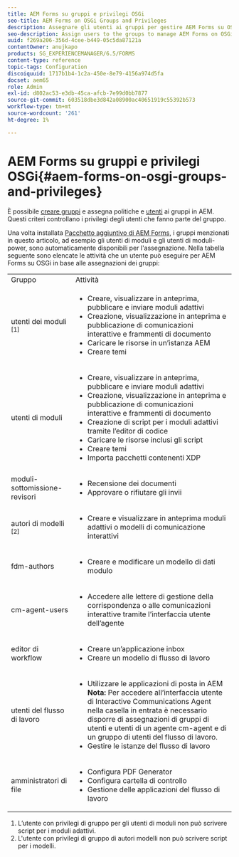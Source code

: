 ```yaml
---
title: AEM Forms su gruppi e privilegi OSGi
seo-title: AEM Forms on OSGi Groups and Privileges
description: Assegnare gli utenti ai gruppi per gestire AEM Forms su OSGi
seo-description: Assign users to the groups to manage AEM Forms on OSGi
uuid: f269a206-356d-4cee-b449-05c5da87121a
contentOwner: anujkapo
products: SG_EXPERIENCEMANAGER/6.5/FORMS
content-type: reference
topic-tags: Configuration
discoiquuid: 1717b1b4-1c2a-450e-8e79-4156a974d5fa
docset: aem65
role: Admin
exl-id: d802ac53-e3db-45ca-afcb-7e99d0bb7877
source-git-commit: 603518dbe3d842a08900ac40651919c55392b573
workflow-type: tm+mt
source-wordcount: '261'
ht-degree: 1%

---
```


# AEM Forms su gruppi e privilegi OSGi{#aem-forms-on-osgi-groups-and-privileges}

È possibile [creare gruppi](/help/sites-administering/user-group-ac-admin.md#group-administration) e assegna politiche e [utenti](/help/sites-administering/user-group-ac-admin.md#user-administration) ai gruppi in AEM. Questi criteri controllano i privilegi degli utenti che fanno parte del gruppo.

Una volta installata [Pacchetto aggiuntivo di AEM Forms](../../forms/using/installing-configuring-aem-forms-osgi.md), i gruppi menzionati in questo articolo, ad esempio gli utenti di moduli e gli utenti di moduli-power, sono automaticamente disponibili per l&#39;assegnazione. Nella tabella seguente sono elencate le attività che un utente può eseguire per AEM Forms su OSGi in base alle assegnazioni dei gruppi:

<table>
 <tbody>
  <tr>
   <td>Gruppo</td> 
   <td>Attività</td> 
  </tr>
  <tr>
   <td>utenti dei moduli <sup>[1]</sup></td> 
   <td>
    <ul> 
     <li>Creare, visualizzare in anteprima, pubblicare e inviare moduli adattivi</li> 
     <li>Creazione, visualizzazione in anteprima e pubblicazione di comunicazioni interattive e frammenti di documento</li> 
     <li>Caricare le risorse in un’istanza AEM</li> 
     <li>Creare temi</li> 
    </ul> </td> 
  </tr>
  <tr>
   <td>utenti di moduli</td> 
   <td>
    <ul> 
     <li>Creare, visualizzare in anteprima, pubblicare e inviare moduli adattivi</li> 
     <li>Creazione, visualizzazione in anteprima e pubblicazione di comunicazioni interattive e frammenti di documento</li> 
     <li>Creazione di script per i moduli adattivi tramite l’editor di codice</li> 
     <li>Caricare le risorse inclusi gli script</li> 
     <li>Creare temi</li> 
     <li>Importa pacchetti contenenti XDP</li> 
    </ul> </td> 
  </tr>
  <tr>
   <td>moduli-sottomissione-revisori</td> 
   <td>
    <ul> 
     <li>Recensione dei documenti</li> 
     <li>Approvare o rifiutare gli invii</li> 
    </ul> </td> 
  </tr>
  <tr>
   <td>autori di modelli <sup>[2]</sup></td> 
   <td>
    <ul> 
     <li>Creare e visualizzare in anteprima moduli adattivi o modelli di comunicazione interattivi</li> 
    </ul> </td> 
  </tr>
  <tr>
   <td><p>fdm-authors</p> </td> 
   <td>
    <ul> 
     <li>Creare e modificare un modello di dati modulo</li> 
    </ul> </td> 
  </tr>
  <tr>
   <td>cm-agent-users</td> 
   <td>
    <ul> 
     <li>Accedere alle lettere di gestione della corrispondenza o alle comunicazioni interattive tramite l’interfaccia utente dell’agente</li> 
    </ul> </td> 
  </tr>
  <tr>
   <td><p>editor di workflow</p> </td> 
   <td>
    <ul> 
     <li>Creare un’applicazione inbox</li> 
     <li>Creare un modello di flusso di lavoro</li> 
    </ul> </td> 
  </tr>
  <tr>
   <td>utenti del flusso di lavoro</td> 
   <td>
    <ul> 
     <li>Utilizzare le applicazioni di posta in AEM<br /> <strong>Nota: </strong>Per accedere all’interfaccia utente di Interactive Communications Agent nella casella in entrata è necessario disporre di assegnazioni di gruppi di utenti e utenti di un agente cm-agent e di un gruppo di utenti del flusso di lavoro.</li> 
     <li>Gestire le istanze del flusso di lavoro</li> 
    </ul> </td> 
  </tr>
  <tr>
   <td>amministratori di file</td> 
   <td>
    <ul> 
     <li>Configura PDF Generator</li> 
     <li>Configura cartella di controllo</li> 
     <li>Gestione delle applicazioni del flusso di lavoro</li> 
    </ul> </td> 
  </tr>
 </tbody>
</table>

1. L’utente con privilegi di gruppo per gli utenti di moduli non può scrivere script per i moduli adattivi.
1. L&#39;utente con privilegi di gruppo di autori modelli non può scrivere script per i modelli.

